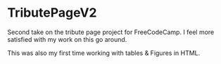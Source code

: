 # TributePageV2

Second take on the tribute page project for FreeCodeCamp. I feel more satisfied with my work on this go around.

This was also my first time working with tables & Figures in HTML.
